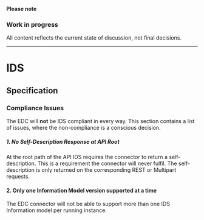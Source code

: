 **Please note**

### Work in progress

All content reflects the current state of discussion, not final decisions.

---

# IDS

## Specification

### Compliance Issues

The EDC will **not** be IDS compliant in every way. This section contains a list of issues, where the non-compliance is
a conscious decision.

##### 1. No Self-Description Response at API Root

At the root path of the API IDS requires the connector to return a self-description. This is a requirement the connector
will never fulfil. The self-description is only returned on the corresponding REST or Multipart requests.

#### 2. Only one Information Model version supported at a time

The EDC connector will not be able to support more than one IDS Information model per running instance.